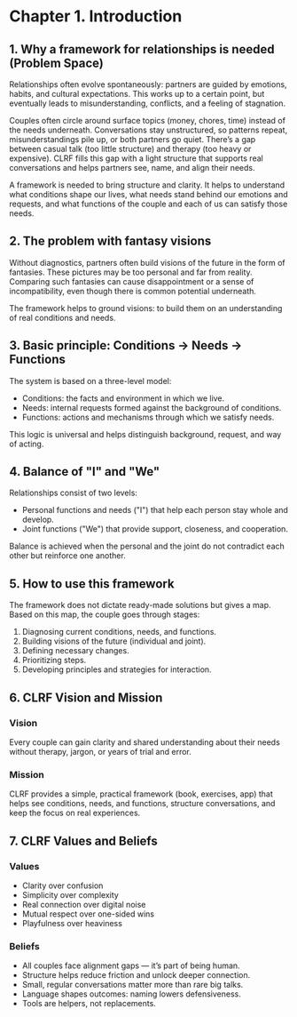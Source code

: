 # Chapter 1. Introduction

## 1. Why a framework for relationships is needed (Problem Space)

Relationships often evolve spontaneously: partners are guided by emotions, habits, and cultural expectations. This works up to a certain point, but eventually leads to misunderstanding, conflicts, and a feeling of stagnation.

Couples often circle around surface topics (money, chores, time) instead of the needs underneath. Conversations stay unstructured, so patterns repeat, misunderstandings pile up, or both partners go quiet. There’s a gap between casual talk (too little structure) and therapy (too heavy or expensive). CLRF fills this gap with a light structure that supports real conversations and helps partners see, name, and align their needs.

A framework is needed to bring structure and clarity. It helps to understand what conditions shape our lives, what needs stand behind our emotions and requests, and what functions of the couple and each of us can satisfy those needs.

## 2. The problem with fantasy visions

Without diagnostics, partners often build visions of the future in the form of fantasies. These pictures may be too personal and far from reality. Comparing such fantasies can cause disappointment or a sense of incompatibility, even though there is common potential underneath.

The framework helps to ground visions: to build them on an understanding of real conditions and needs.

## 3. Basic principle: Conditions → Needs → Functions

The system is based on a three-level model:

- Conditions: the facts and environment in which we live.
- Needs: internal requests formed against the background of conditions.
- Functions: actions and mechanisms through which we satisfy needs.

This logic is universal and helps distinguish background, request, and way of acting.

## 4. Balance of "I" and "We"

Relationships consist of two levels:

- Personal functions and needs ("I") that help each person stay whole and develop.
- Joint functions ("We") that provide support, closeness, and cooperation.

Balance is achieved when the personal and the joint do not contradict each other but reinforce one another.

## 5. How to use this framework

The framework does not dictate ready-made solutions but gives a map. Based on this map, the couple goes through stages:

1. Diagnosing current conditions, needs, and functions.
2. Building visions of the future (individual and joint).
3. Defining necessary changes.
4. Prioritizing steps.
5. Developing principles and strategies for interaction.

## 6. CLRF Vision and Mission

### Vision

Every couple can gain clarity and shared understanding about their needs without therapy, jargon, or years of trial and error.

### Mission

CLRF provides a simple, practical framework (book, exercises, app) that helps see conditions, needs, and functions, structure conversations, and keep the focus on real experiences.

## 7. CLRF Values and Beliefs

### Values

- Clarity over confusion
- Simplicity over complexity
- Real connection over digital noise
- Mutual respect over one-sided wins
- Playfulness over heaviness

### Beliefs

- All couples face alignment gaps — it’s part of being human.
- Structure helps reduce friction and unlock deeper connection.
- Small, regular conversations matter more than rare big talks.
- Language shapes outcomes: naming lowers defensiveness.
- Tools are helpers, not replacements.

<div style="page-break-after: always;"></div>